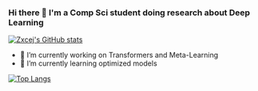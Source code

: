 ### Hi there 👋 I'm a Comp Sci student doing research about Deep Learning

<!--
**zxcej/zxcej** is a ✨ _special_ ✨ repository because its `README.md` (this file) appears on your GitHub profile.

Here are some ideas to get you started:

-->

[![Zxcej's GitHub stats](https://github-readme-stats.vercel.app/api?username=zxcej&count_private=true)](https://github.com/anuraghazra/github-readme-stats)


- 🔭 I’m currently working on Transformers and Meta-Learning
- 🌱 I’m currently learning optimized models


[![Top Langs](https://github-readme-stats.vercel.app/api/top-langs/?username=zxcej&count_private=true)](https://github.com/anuraghazra/github-readme-stats)
